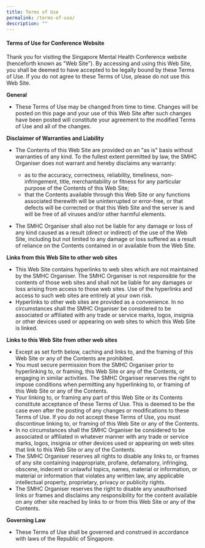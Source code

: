 ```yaml
---
title: Terms of Use
permalink: /terms-of-use/
description: ""
---
```

#### Terms of Use for Conference Website

Thank you for visiting the Singapore Mental Health Conference website (henceforth known as "Web Site"). By accessing and using this Web Site, you shall be deemed to have accepted to be legally bound by these Terms of Use. If you do not agree to these Terms of Use, please do not use this Web Site.

**General**

* These Terms of Use may be changed from time to time. Changes will be posted on this page and your use of this Web Site after such changes have been posted will constitute your agreement to the modified Terms of Use and all of the changes.

**Disclaimer of Warranties and Liability**

* The Contents of this Web Site are provided on an "as is" basis without warranties of any kind. To the fullest extent permitted by law, the SMHC Organiser does not warrant and hereby disclaims any warranty:

	- as to the accuracy, correctness, reliability, timeliness, non-infringement, title, merchantability or fitness for any particular purpose of the Contents of this Web Site;
	- that the Contents available through this Web Site or any functions associated therewith will be uninterrupted or error-free, or that defects will be corrected or that this Web Site and the server is and will be free of all viruses and/or other harmful elements.

* The SMHC Organiser shall also not be liable for any damage or loss of any kind caused as a result (direct or indirect) of the use of the Web Site, including but not limited to any damage or loss suffered as a result of reliance on the Contents contained in or available from the Web Site.

**Links from this Web Site to other web sites**

* This Web Site contains hyperlinks to web sites which are not maintained by the SMHC Organiser. The SMHC Organiser is not responsible for the contents of those web sites and shall not be liable for any damages or loss arising from access to those web sites. Use of the hyperlinks and access to such web sites are entirely at your own risk.
* Hyperlinks to other web sites are provided as a convenience. In no circumstances shall the SMHC Organiser be considered to be associated or affiliated with any trade or service marks, logos, insignia or other devices used or appearing on web sites to which this Web Site is linked.

**Links to this Web Site from other web sites**

* Except as set forth below, caching and links to, and the framing of this Web Site or any of the Contents are prohibited.
* You must secure permission from the SMHC Organiser prior to hyperlinking to, or framing, this Web Site or any of the Contents, or engaging in similar activities. The SMHC Organiser reserves the right to impose conditions when permitting any hyperlinking to, or framing of this Web Site or any of the Contents.
* Your linking to, or framing any part of this Web Site or its Contents constitute acceptance of these Terms of Use. This is deemed to be the case even after the posting of any changes or modifications to these Terms of Use. If you do not accept these Terms of Use, you must discontinue linking to, or framing of this Web Site or any of the Contents.
* In no circumstances shall the SMHC Organiser be considered to be associated or affiliated in whatever manner with any trade or service marks, logos, insignia or other devices used or appearing on web sites that link to this Web Site or any of the Contents.
* The SMHC Organiser reserves all rights to disable any links to, or frames of any site containing inappropriate, profane, defamatory, infringing, obscene, indecent or unlawful topics, names, material or information, or material or information that violates any written law, any applicable intellectual property, proprietary, privacy or publicity rights.
* The SMHC Organiser reserves the right to disable any unauthorised links or frames and disclaims any responsibility for the content available on any other site reached by links to or from this Web Site or any of the Contents.

**Governing Law**

* These Terms of Use shall be governed and construed in accordance with laws of the Republic of Singapore.
